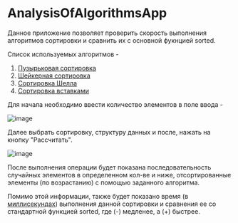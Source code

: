 # AnalysisOfAlgorithmsApp

Данное приложение позволяет проверить скорость выполнения алгоритмов сортировки и сравнить их с основной фукнцией sorted.

Список используемых алгоритмов - 
1) [Пузырьковая сортировка](https://ru.wikipedia.org/wiki/Сортировка_пузырьком)
2) [Шейкерная сортировка](https://ru.wikipedia.org/wiki/Сортировка_перемешиванием)
3) [Сортировка Шелла](https://ru.wikipedia.org/wiki/Сортировка_Шелла)
4) [Сортировка вставками](https://ru.wikipedia.org/wiki/Сортировка_вставками)

Для начала необходимо ввести количество элементов в поле ввода -

![image](https://user-images.githubusercontent.com/99675396/167855655-cf8fe0b0-492c-442c-bb79-5c3ab05ea3cb.png)

Далее выбрать сортировку, структуру данных и после, нажать на кнопку "Рассчитать".

![image](https://user-images.githubusercontent.com/99675396/167856267-0e069c24-a556-427c-81de-5be7ddf828bc.png)

После выполнения операции будет показана последовательность случайных элементов в определенном кол-ве и ниже, отсортированные элементы (по возрастанию) с помощью заданного алгоритма.

Помимо этой информации, также будет показано время (в [миллисекундах](https://en.wikipedia.org/wiki/Millisecond)) выполнения данной сортировки и сравнения ее со стандартной функцией sorted, где (-) медленее, а (+) быстрее. 
